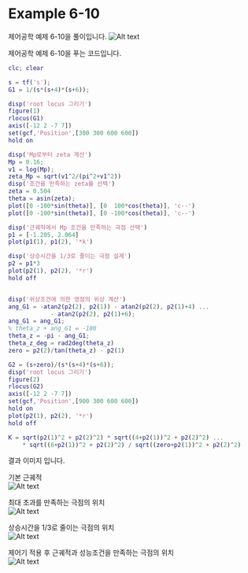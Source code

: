 # Example 6-10

제어공학 예제 6-10을 풀이입니다.
![Alt text](./assets/example-6-10-sol.jpg)

제어공학 예제 6-10을 푸는 코드입니다.

```matlab
clc; clear

s = tf('s');
G1 = 1/(s*(s+4)*(s+6));

disp('root locus 그리기')
figure(1)
rlocus(G1)
axis([-12 2 -7 7])
set(gcf,'Position',[300 300 600 600])
hold on

disp('Mp로부터 zeta 계산')
Mp = 0.16;
v1 = log(Mp);
zeta_Mp = sqrt(v1^2/(pi^2+v1^2))
disp('조건을 만족하는 zeta를 선택')
zeta = 0.504
theta = asin(zeta);
plot([0 -100*sin(theta)], [0  100*cos(theta)], 'c--')
plot([0 -100*sin(theta)], [0 -100*cos(theta)], 'c--')

disp('근궤적에서 Mp 조건을 만족하는 극점 선택')
p1 = [-1.205, 2.064]
plot(p1(1), p1(2), '*k')

disp('상승시간을 1/3로 줄이는 극점 설계')
p2 = p1*3
plot(p2(1), p2(2), '*r')
hold off


disp('위상조건에 의한 영점의 위상 계산')
ang_G1 = -atan2(p2(2), p2(1)) - atan2(p2(2), p2(1)+4) ...
            - atan2(p2(2), p2(1)+6);
ang_G1 = ang_G1;
% theta_z + ang_G1 = -180
theta_z = -pi - ang_G1;
theta_z_deg = rad2deg(theta_z)
zero = p2(2)/tan(theta_z) - p2(1)

G2 = (s+zero)/(s*(s+4)*(s+6));
disp('root locus 그리기')
figure(2)
rlocus(G2)
axis([-12 2 -7 7])
set(gcf,'Position',[900 300 600 600])
hold on
plot(p2(1), p2(2), '*r')
hold off

K = sqrt(p2(1)^2 + p2(2)^2) * sqrt((4+p2(1))^2 + p2(2)^2) ...
    * sqrt((6+p2(1))^2 + p2(2)^2) / sqrt((zero+p2(1))^2 + p2(2)^2)
```

결과 이미지 입니다.

기본 근궤적  
![Alt text](./assets/example-6-10-1.jpg)

최대 초과를 만족하는 극점의 위치  
![Alt text](./assets/example-6-10-2.jpg)

상승시간을 1/3로 줄이는 극점의 위치  
![Alt text](./assets/example-6-10-3.jpg)

제어기 적용 후 근궤적과 성능조건을 만족하는 극점의 위치  
![Alt text](./assets/example-6-10-4.jpg)